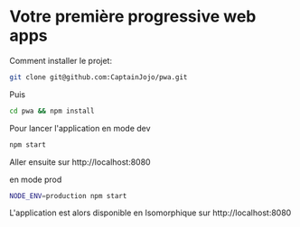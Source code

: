 # Votre première progressive web apps

Comment installer le projet:

```sh
git clone git@github.com:CaptainJojo/pwa.git
````

Puis

```sh
cd pwa && npm install 
```

Pour lancer l'application en mode dev

```sh
npm start
```

Aller ensuite sur http://localhost:8080

en mode prod

```sh
NODE_ENV=production npm start
````

L'application est alors disponible en Isomorphique sur http://localhost:8080